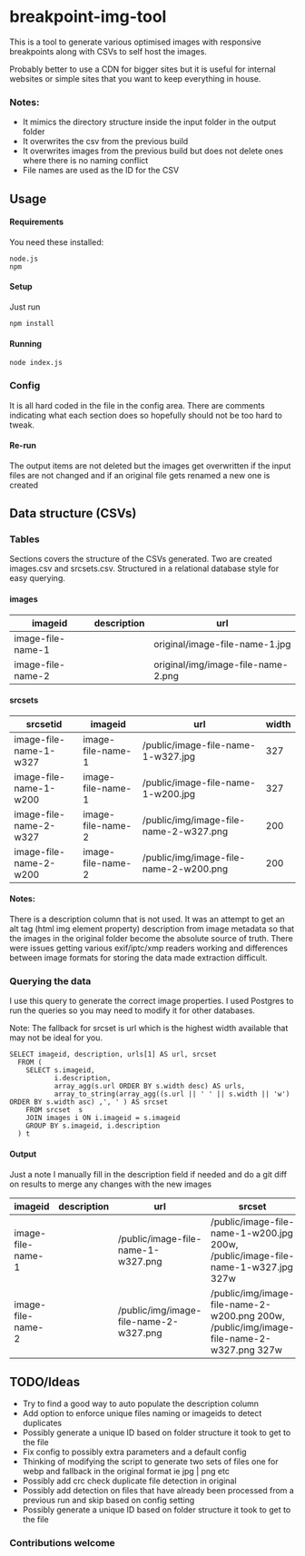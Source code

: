 # breakpoint-img-tool

This is a tool to generate various optimised images with responsive breakpoints along with CSVs to self host the images.

Probably better to use a CDN for bigger sites but it is useful for internal websites or simple sites that you want to keep everything in house.

### Notes: 

* It mimics the directory structure inside the input folder in the output folder
* It overwrites the csv from the previous build
* It overwrites images from the previous build but does not delete ones where there is no naming conflict
* File names are used as the ID for the CSV 

## Usage

#### Requirements

You need these installed:
```
node.js
npm
```

#### Setup

Just run
```
npm install
```

#### Running

```
node index.js
```

### Config

It is all hard coded in the file in the config area. There are comments indicating what each section does so hopefully should not be too hard to tweak.

#### Re-run

The output items are not deleted but the images get overwritten if the input files are not changed and if an original file gets renamed a new one is created

## Data structure (CSVs)

### Tables

Sections covers the structure of the CSVs generated. Two are created images.csv and srcsets.csv. Structured in a relational database style for easy querying.

#### images

imageid              |description |url                                         |
---------------------|------------|--------------------------------------------|
image-file-name-1    |            |original/image-file-name-1.jpg              |
image-file-name-2    |            |original/img/image-file-name-2.png          |

#### srcsets

srcsetid                      |imageid                 |url                                     |width |
------------------------------|------------------------|----------------------------------------|------|
image-file-name-1-w327        |image-file-name-1       |/public/image-file-name-1-w327.jpg       |327   |
image-file-name-1-w200        |image-file-name-1       |/public/image-file-name-1-w200.jpg       |327   |
image-file-name-2-w327        |image-file-name-2       |/public/img/image-file-name-2-w327.png   |200   |
image-file-name-2-w200        |image-file-name-2       |/public/img/image-file-name-2-w200.png   |200   |

#### Notes:

There is a description column that is not used. It was an attempt to get an alt tag (html img element property) description from image metadata so that the images in the original folder become the absolute source of truth. There were issues getting various exif/iptc/xmp readers working and differences between image formats for storing the data made extraction difficult.

### Querying the data

I use this query to generate the correct image properties. I used Postgres to run the queries so you may need to modify it for other databases.

Note: The fallback for srcset is url which is the highest width available that may not be ideal for you.

```
SELECT imageid, description, urls[1] AS url, srcset
  FROM (
    SELECT s.imageid,
           i.description,
           array_agg(s.url ORDER BY s.width desc) AS urls,
           array_to_string(array_agg((s.url || ' ' || s.width || 'w') ORDER BY s.width asc) ,', ' ) AS srcset
    FROM srcset  s
    JOIN images i ON i.imageid = s.imageid
    GROUP BY s.imageid, i.description
  ) t
```
#### Output

Just a note I manually fill in the description field if needed and do a git diff on results to merge any changes with the new images

imageid               |description |url                                       |srcset                                                       
----------------------|------------|------------------------------------------|-----------------------------------------------------------------------------------------
image-file-name-1     |            |/public/image-file-name-1-w327.png        |/public/image-file-name-1-w200.jpg 200w, /public/image-file-name-1-w327.jpg 327w
image-file-name-2     |            |/public/img/image-file-name-2-w327.png    |/public/img/image-file-name-2-w200.png 200w, /public/img/image-file-name-2-w327.png 327w



## TODO/Ideas
* Try to find a good way to auto populate the description column
* Add option to enforce unique files naming or imageids to detect duplicates
* Possibly generate a unique ID based on folder structure it took to get to the file
* Fix config to possibly extra parameters and a default config
* Thinking of modifying the script to generate two sets of files one for webp and fallback in the original format ie jpg | png etc
* Possibly add crc check duplicate file detection in original
* Possibly add detection on files that have already been processed from a previous run and skip based on config setting
* Possibly generate a unique ID based on folder structure it took to get to the file

### Contributions welcome